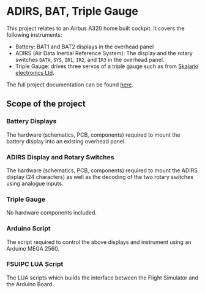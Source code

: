 # ADIRS, BAT, Triple Gauge
This project relates to an Airbus A320 home built cockpit. It covers the following instruments:
- Battery: BAT1 and BAT2 displays in the overhead panel
- ADIRS (Air Data Inertial Reference System): The display and the rotary switches `DATA`, `SYS`, `IR1`, `IR2`, and `IR3` 
in the overhead panel. 
- Triple Gauge: drives three servos of a triple gauge such as from [Skalarki electronics Ltd](https://www.skalarki-electronics.eu/onlineshop/product/42-tripple-gauge.html).

The full project documentation can be found [here](/docu/projectDocumentation.md).

## Scope of the project

### Battery Displays
The hardware (schematics, PCB, components) required to mount the battery display into an existing overhead panel.

### ADIRS Display and Rotary Switches
The hardware (schematics, PCB, components) required to mount the ADIRS display (24 characters) as well as the decoding of the two rotary switches using analogue inputs.

### Triple Gauge
No hardware components included.

### Arduino Script
The script required to control the above displays and instrument using an Arduino MEGA 2560.

### FSUIPC LUA Script
The LUA scripts which builds the interface between the Flight Simulator and the Arduino Board.